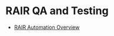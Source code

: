 # RAIR QA and Testing

- [RAIR Automation Overview](../../../../../2cu.atlassian.net/wiki/spaces/CCU/pages/1589018625/RAIR_Automation_Overview.md)